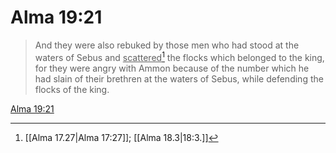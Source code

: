 # Alma 19:21

> And they were also rebuked by those men who had stood at the waters of Sebus and <u>scattered</u>[^a] the flocks which belonged to the king, for they were angry with Ammon because of the number which he had slain of their brethren at the waters of Sebus, while defending the flocks of the king.

[Alma 19:21](https://www.churchofjesuschrist.org/study/scriptures/bofm/alma/19?lang=eng&id=p21#p21)


[^a]: [[Alma 17.27|Alma 17:27]]; [[Alma 18.3|18:3.]]
